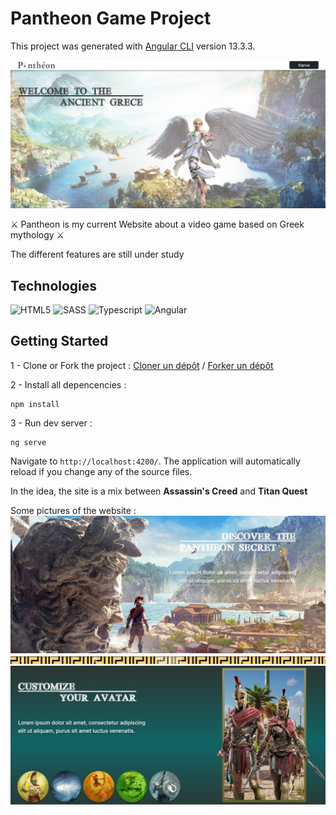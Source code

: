 # Pantheon Game Project

This project was generated with [Angular CLI](https://github.com/angular/angular-cli) version 13.3.3.

![alt Cover](./src/assets/readme/main-view.jpg)

 ⚔ Pantheon is my current Website about a video game based on Greek mythology ⚔

 The different features are still under study

## Technologies

![HTML5](https://img.shields.io/badge/html5-%23E34F26.svg?style=for-the-badge&logo=html5&logoColor=white)
![SASS](https://img.shields.io/badge/Sass-CC6699?style=for-the-badge&logo=sass&logoColor=white)
![Typescript](https://img.shields.io/badge/TypeScript-007ACC?style=for-the-badge&logo=typescript&logoColor=white)
![Angular](https://img.shields.io/badge/Angular-DD0031?style=for-the-badge&logo=angular&logoColor=white)

## Getting Started

1 - Clone or Fork the project :
[Cloner un dépôt](https://docs.github.com/en/repositories/creating-and-managing-repositories/cloning-a-repository) /
[Forker un dépôt](https://docs.github.com/en/get-started/quickstart/fork-a-repo)

2 - Install all depencencies :
```
npm install
```

3 - Run dev server :
```
ng serve
``` 
Navigate to `http://localhost:4200/`. The application will automatically reload if you change any of the source files.

In the idea, the site is a mix between <strong>Assassin's Creed</strong> and <strong>Titan Quest</strong>


Some pictures of the website :
![alt Cover](./src/assets/readme/discover.jpg)
![alt Cover](./src/assets/readme/divider.png)
![alt Cover](./src/assets/readme/avatar.jpg)
